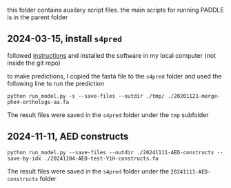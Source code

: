 this folder contains auxilary script files. the main scripts for running PADDLE is in the parent folder

## 2024-03-15, install `s4pred`
followed [instructions](https://github.com/psipred/s4pred?tab=readme-ov-file) and installed the software in my local computer (not inside the git repo)

to make predictions, I copied the fasta file to the `s4pred` folder and used the following line to run the prediction

```unix
python run_model.py -s --save-files --outdir ./tmp/ ./20201121-merge-pho4-orthologs-aa.fa
```

The result files were saved in the `s4pred` folder under the `tmp` subfolder

## 2024-11-11, AED constructs

```unix
python run_model.py --save-files --outdir ./20241111-AED-constructs --save-by-idx ./20241104-AED-test-Y1H-constructs.fa
```

The result files were saved in the `s4pred` folder under the `20241111-AED-constructs` folder

